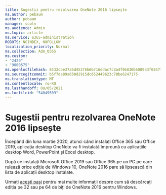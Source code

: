 ```yaml
---
title: Sugestii pentru rezolvarea OneNote 2016 lipsește
ms.author: pebaum
author: pebaum
manager: scotv
ms.audience: Admin
ms.topic: article
ms.service: o365-administration
ROBOTS: NOINDEX, NOFOLLOW
localization_priority: Normal
ms.collection: Adm_O365
ms.custom:
- "2429"
- "9000575"
ms.openlocfilehash: 8532cbe37a5d45276b6b716ddac7c3a4f9b830b6089a3f08477150e449a0c92f
ms.sourcegitcommit: b5f7da89a650d2915dc652449623c78be6247175
ms.translationtype: MT
ms.contentlocale: ro-RO
ms.lasthandoff: 08/05/2021
ms.locfileid: "54049509"
---
```

# <a name="suggestions-for-resolving-onenote-2016-is-missing"></a>Sugestii pentru rezolvarea OneNote 2016 lipsește

Începând din luna martie 2020, atunci când instalați Office 365 sau Office 2019, aplicația desktop OneNote va fi instalată împreună cu aplicațiile desktop Word, PowerPoint și Excel desktop.

După ce instalați Microsoft Office 2019 sau Office 365 pe un PC pe care rulează orice ediție de Windows 10, OneNote 2016 pare să lipsească din lista de aplicații desktop instalate.

Urmați [acești pași](https://support.office.com/article/OneNote-2016-is-missing-after-installing-Office-2019-or-Office-365-1844ba87-7248-4bd8-a735-66a52f98e6e5) pentru mai multe informații despre cum să descărcați ediția pe 32 sau pe 64 de biți de OneNote 2016 pentru Windows.
